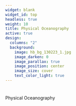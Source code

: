 ```yaml
---
widget: blank
widget_id: top
headless: true
weight: 10
title: Physical Oceanography
active: true
design:
  columns: "2"
  background:
    image: hb_bg_130223_1.jpg
    image_darken: 0
    image_parallax: true
    image_position: center
    image_size: cover
    text_color_light: true
---
```

# </p>

# </p>
</p>
</p>

Physical Oceanography